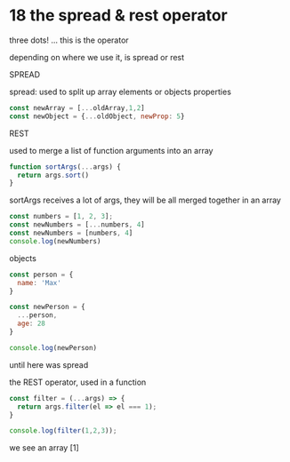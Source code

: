 # 18 the spread & rest operator

three dots! ... this is the operator

depending on where we use it, is spread or rest

SPREAD

spread: used to split up array elements or objects properties

```js
const newArray = [...oldArray,1,2]
const newObject = {...oldObject, newProp: 5}
```
REST

used to merge a list of function arguments into an array

```js
function sortArgs(...args) {
  return args.sort()
}
```

sortArgs receives a lot of args, they will be all merged together in an array

```js
const numbers = [1, 2, 3];
const newNumbers = [...numbers, 4]
const newNumbers = [numbers, 4]
console.log(newNumbers)

```

objects

```js
const person = {
  name: 'Max'
}

const newPerson = {
  ...person,
  age: 28
}

console.log(newPerson)
```

until here was spread

the REST operator, used in a function

```js
const filter = (...args) => {
  return args.filter(el => el === 1);
}

console.log(filter(1,2,3));
```

we see an array [1]

























